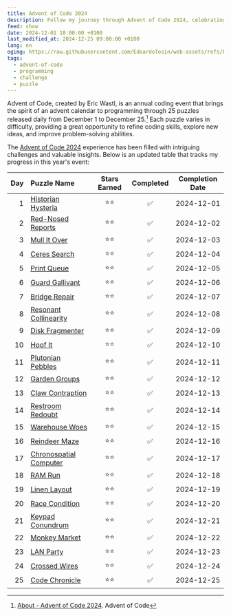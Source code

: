 ```yaml
---
title: Advent of Code 2024
description: Follow my journey through Advent of Code 2024, celebrating its 10th anniversary with 25 daily programming challenges from December 1-25. Discover my detailed progress table, showcasing puzzle names, stars earned, and completion dates as I tackle this exciting annual event.
feed: show
date: 2024-12-01 18:00:00 +0100
last_modified_at: 2024-12-25 09:00:00 +0100
lang: en
ogimg: https://raw.githubusercontent.com/EdoardoTosin/web-assets/refs/heads/main/Notes/100%20Public/Feed/Advent%20of%20Code/Advent-of-Code-2024.png
tags:
  - advent-of-code
  - programming
  - challenge
  - puzzle
---
```


Advent of Code, created by Eric Wastl, is an annual coding event that brings the spirit of an advent calendar to programming through 25 puzzles released daily from December 1 to December 25.[^1] Each puzzle varies in difficulty, providing a great opportunity to refine coding skills, explore new ideas, and improve problem-solving abilities.

The [Advent of Code 2024](https://adventofcode.com/2024) experience has been filled with intriguing challenges and valuable insights. Below is an updated table that tracks my progress in this year's event:

| Day | Puzzle Name         | Stars Earned | Completed | Completion Date       |
|----:|:--------------------|:------------:|:---------:|:---------------------:|
|  1 | [Historian Hysteria](https://adventofcode.com/2024/day/1) | ⭐⭐ | ✅ | 2024-12-01 |
|  2 | [Red-Nosed Reports](https://adventofcode.com/2024/day/2) | ⭐⭐ | ✅ | 2024-12-02 |
|  3 | [Mull It Over](https://adventofcode.com/2024/day/3) | ⭐⭐ | ✅ | 2024-12-03 |
|  4 | [Ceres Search](https://adventofcode.com/2024/day/4) | ⭐⭐ | ✅ | 2024-12-04 |
|  5 | [Print Queue](https://adventofcode.com/2024/day/5) | ⭐⭐ | ✅ | 2024-12-05 |
|  6 | [Guard Gallivant](https://adventofcode.com/2024/day/6) | ⭐⭐ | ✅ | 2024-12-06 |
|  7 | [Bridge Repair](https://adventofcode.com/2024/day/7) | ⭐⭐ | ✅ | 2024-12-07 |
|  8 | [Resonant Collinearity](https://adventofcode.com/2024/day/8) | ⭐⭐ | ✅ | 2024-12-08 |
|  9 | [Disk Fragmenter](https://adventofcode.com/2024/day/9) | ⭐⭐ | ✅ | 2024-12-09 |
| 10 | [Hoof It](https://adventofcode.com/2024/day/10) | ⭐⭐ | ✅ | 2024-12-10 |
| 11 | [Plutonian Pebbles](https://adventofcode.com/2024/day/11) | ⭐⭐ | ✅ | 2024-12-11 |
| 12 | [Garden Groups](https://adventofcode.com/2024/day/12) | ⭐⭐ | ✅ | 2024-12-12 |
| 13 | [Claw Contraption](https://adventofcode.com/2024/day/13) | ⭐⭐ | ✅ | 2024-12-13 |
| 14 | [Restroom Redoubt](https://adventofcode.com/2024/day/14) | ⭐⭐ | ✅ | 2024-12-14 |
| 15 | [Warehouse Woes](https://adventofcode.com/2024/day/15) | ⭐⭐ | ✅ | 2024-12-15 |
| 16 | [Reindeer Maze](https://adventofcode.com/2024/day/16) | ⭐⭐ | ✅ | 2024-12-16 |
| 17 | [Chronospatial Computer](https://adventofcode.com/2024/day/17) | ⭐⭐ | ✅ | 2024-12-17 |
| 18 | [RAM Run](https://adventofcode.com/2024/day/18) | ⭐⭐ | ✅ | 2024-12-18 |
| 19 | [Linen Layout](https://adventofcode.com/2024/day/19) | ⭐⭐ | ✅ | 2024-12-19 |
| 20 | [Race Condition](https://adventofcode.com/2024/day/20) | ⭐⭐ | ✅ | 2024-12-20 |
| 21 | [Keypad Conundrum](https://adventofcode.com/2024/day/21) | ⭐⭐ | ✅ | 2024-12-21 |
| 22 | [Monkey Market](https://adventofcode.com/2024/day/22) | ⭐⭐ | ✅ | 2024-12-22 |
| 23 | [LAN Party](https://adventofcode.com/2024/day/23) | ⭐⭐ | ✅ | 2024-12-23 |
| 24 | [Crossed Wires](https://adventofcode.com/2024/day/24) | ⭐⭐ | ✅ | 2024-12-24 |
| 25 | [Code Chronicle](https://adventofcode.com/2024/day/25) | ⭐⭐ | ✅ | 2024-12-25 |

[^1]: [About - Advent of Code 2024](https://adventofcode.com/2024/about). Advent of Code
